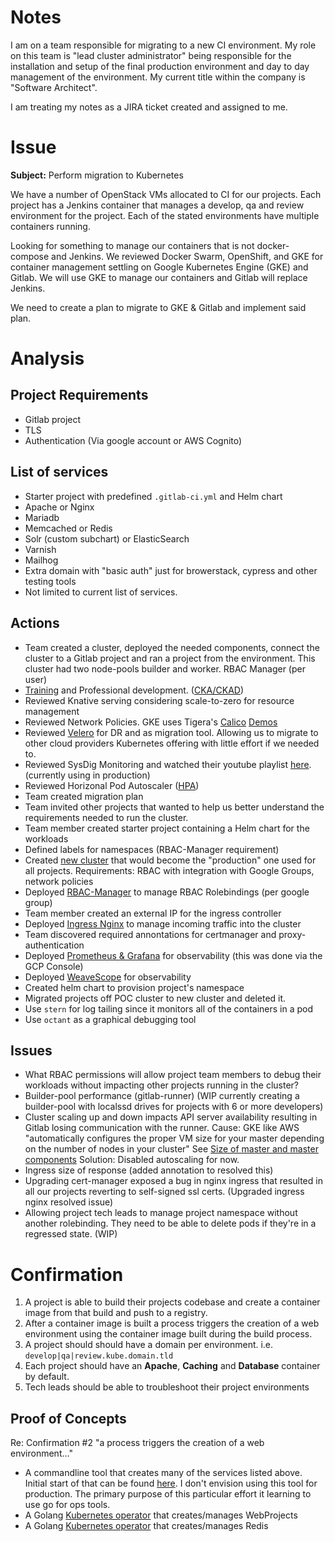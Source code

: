 # Notes

I am on a team responsible for migrating to a new CI environment. My role on this team is "lead cluster administrator" being responsible for the installation and setup of the final production environment and day to day management of the environment. My current title within the company is "Software Architect".

I am treating my notes as a JIRA ticket created and assigned to me.

# Issue
**Subject:** Perform migration to Kubernetes

We have a number of OpenStack VMs allocated to CI for our projects. Each project has a Jenkins container that manages a develop, qa and review environment for the project. Each of the stated environments have multiple containers running.

Looking for something to manage our containers that is not docker-compose and Jenkins. We reviewed Docker Swarm, OpenShift, and GKE for container management settling on Google Kubernetes Engine (GKE) and Gitlab. We will use GKE to manage our containers and Gitlab will replace Jenkins.

We need to create a plan to migrate to GKE & Gitlab and implement said plan.

# Analysis

## Project Requirements
- Gitlab project
- TLS
- Authentication (Via google account or AWS Cognito)

## List of services

- Starter project with predefined `.gitlab-ci.yml` and Helm chart
- Apache or Nginx
- Mariadb
- Memcached or Redis
- Solr (custom subchart) or ElasticSearch
- Varnish
- Mailhog
- Extra domain with "basic auth" just for browerstack, cypress and other testing tools
- Not limited to current list of services.


## Actions


- Team created a cluster, deployed the needed components, connect the cluster to a Gitlab project and ran a project from the environment. This cluster had two node-pools builder and worker. RBAC Manager (per user)
- [Training](docs/TRAINING-PROFDEV.md) and Professional development. ([CKA/CKAD](certs/))
- Reviewed Knative serving considering scale-to-zero for resource management
- Reviewed Network Policies. GKE uses Tigera's [Calico](https://www.projectcalico.org/) [Demos](https://docs.projectcalico.org/v3.11/security/tutorials/kubernetes-policy-demo/kubernetes-demo)
- Reviewed [Velero](https://velero.io/) for DR and as migration tool. Allowing us to migrate to other cloud providers Kubernetes offering with little effort if we needed to.
- Reviewed SysDig Monitoring and watched their youtube playlist [here](https://www.youtube.com/playlist?list=PLrUjPk-W0lae7KuCFvmdbWj9Powm7Ryu0). (currently using in production)
- Reviewed Horizonal Pod Autoscaler ([HPA](https://kubernetes.io/docs/tasks/run-application/horizontal-pod-autoscale/))
- Team created migration plan
- Team invited other projects that wanted to help us better understand the requirements needed to run the cluster.
- Team member created starter project containing a Helm chart for the workloads
- Defined labels for namespaces (RBAC-Manager requirement)
- Created [new cluster](docs/GKE-SETUP.md) that would become the "production" one used for all projects. Requirements: RBAC with integration with Google Groups, network policies
- Deployed [RBAC-Manager](docs/RBAC-MANAGER.md) to manage RBAC Rolebindings (per google group)
- Team member created an external IP for the ingress controller
- Deployed [Ingress Nginx](docs/INGRESS-NGINX.md) to manage incoming traffic into the cluster
- Team discovered required annontations for certmanager and proxy-authentication
- Deployed [Prometheus & Grafana](docs/PROMETHEUS-GRAFANA.md) for observability (this was done via the GCP Console)
- Deployed [WeaveScope](docs/WEAVESCOPE.md) for observability
- Created helm chart to provision project's namespace
- Migrated projects off POC cluster to new cluster and deleted it.
- Use `stern` for log tailing since it monitors all of the containers in a pod
- Use `octant` as a graphical debugging tool



## Issues

- What RBAC permissions will allow project team members to debug their workloads without impacting other projects running in the cluster?
- Builder-pool performance (gitlab-runner) (WIP currently creating a builder-pool with localssd drives for projects with 6 or more developers)
- Cluster scaling up and down impacts API server availability resulting in Gitlab losing communication with the runner. Cause: GKE like AWS "automatically configures the proper VM size for your master depending on the number of nodes in your cluster" See [Size of master and master components](https://kubernetes.io/docs/setup/best-practices/cluster-large/#size-of-master-and-master-components) Solution: Disabled autoscaling for now.
- Ingress size of response (added annotation to resolved this)
- Upgrading cert-manager exposed a bug in nginx ingress that resulted in all our projects reverting to self-signed ssl certs. (Upgraded ingress nginx resolved issue)
- Allowing project tech leads to manage project namespace without another rolebinding. They need to be able to delete pods if they're in a regressed state. (WIP)



# Confirmation
1. A project is able to build their projects codebase and create a container image from that build and push to a registry.
2. After a container image is built a process triggers the creation of a web environment using the container image built during the build process.
3. A project should should have a domain per environment. i.e. `develop|qa|review.kube.domain.tld`
4. Each project should have an **Apache**, **Caching** and **Database** container by default.
5. Tech leads should be able to troubleshoot their project environments

## Proof of Concepts

Re: Confirmation #2 "a process triggers the creation of a web environment..."

* A commandline tool that creates many of the services listed above. Initial start of that can be found [here](webproject-ctl). I don't envision using this tool for production. The primary purpose of this particular effort it learning to use go for ops tools.
* A Golang [Kubernetes operator](https://github.com/chaunceyt/webproject-operator) that creates/manages WebProjects
* A Golang [Kubernetes operator](https://github.com/chaunceyt/redis-operator) that creates/manages Redis


